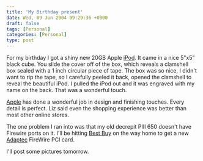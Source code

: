 ```yaml
---
title: 'My Birthday present'
date: Wed, 09 Jun 2004 09:29:36 +0000
draft: false
tags: [Personal]
categories: [Personal]
type: post
---
```


For my birthday I got a shiny new 20GB Apple [iPod](http://www.apple.com/ipod/). It came in a nice 5"x5" black cube. You slide the cover off of the box, which reveals a clamshell box sealed with a 1 inch circular piece of tape. The box was so nice, I didn't want to rip the tape, so I carefully peeled it back, opened the clamshell to reveal the beautiful iPod. I pulled the iPod out and it was engraved with my name on the back. That was a wonderful touch.

[Apple](http://www.apple.com) has done a wonderful job in design and finishing touches. Every detail is perfect. Liz said even the shopping experience was better than most other online stores.

The one problem I ran into was that my old decrepit PIII 650 doesn't have Firewire ports on it. I'll be hitting [Best Buy](http://www.bestbuy.com) on the way home to get a new [Adaptec](http://www.adaptec.com) FireWire PCI card.

I'll post some pictures tomorrow.